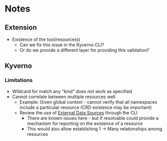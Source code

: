 # Notes

## Extension
- Existence of the tool/resource(s)
    - Can we fix this issue in the Kyverno CLI?
    - Or do we provide a different layer for providing this validation?

## Kyverno

### Limitations
- Wildcard for match any "kind" does not work as specified
- Cannot correlate between multiple resources well
    - Example: Given global context - cannot verify that all namespaces include a particular resource (CRD existence may be important)
    - Review the use of [External Data Sources](https://kyverno.io/docs/writing-policies/external-data-sources/) through the CLI
        - There are known issues here - but if resolvable could provide a mechanism for reporting on the existence of a resource
        - This would also allow establishing 1 -> Many relationships among resources